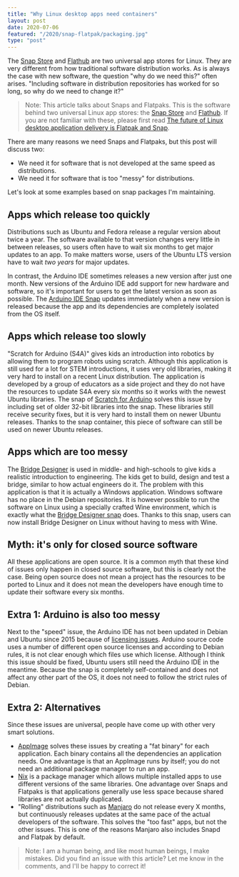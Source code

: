 ```yaml
---
title: "Why Linux desktop apps need containers"
layout: post
date: 2020-07-06
featured: "/2020/snap-flatpak/packaging.jpg"
type: "post"
---
```


The [Snap Store](https://snapcraft.io/store) and [Flathub](https://flathub.org) are two universal app stores for Linux. They are very different from how traditional software distribution works. As is always the case with new software, the question "why do we need this?" often arises. "Including software in distribution repositories has worked for so long, so why do we need to change it?"

> Note: This article talks about Snaps and Flatpaks. This is the software behind two universal Linux app stores: the [Snap Store](https://snapcraft.io/store) and [Flathub](https://flathub.org). If you are not familiar with these, please first read [The future of Linux desktop application delivery is Flatpak and Snap](https://www.zdnet.com/article/the-future-of-linux-desktop-application-delivery-is-flatpak-and-snap/).

There are many reasons we need Snaps and Flatpaks, but this post will discuss two:

* We need it for software that is not developed at the same speed as distributions.
* We need it for software that is too "messy" for distributions.

Let's look at some examples based on snap packages I'm maintaining.

## Apps which release too quickly

Distributions such as Ubuntu and Fedora release a regular version about twice a year. The software available to that version changes very little in between releases, so users often have to wait six months to get major updates to an app. To make matters worse, users of the Ubuntu LTS version have to wait *two years* for major updates.

In contrast, the Arduino IDE sometimes releases a new version after just one month. New versions of the Arduino IDE add support for new hardware and software, so it's important for users to get the latest version as soon as possible. The [Arduino IDE Snap](https://snapcraft.io/arduino) updates immediately when a new version is released because the app and its dependencies are completely isolated from the OS itself.

## Apps which release too slowly

"Scratch for Arduino (S4A)" gives kids an introduction into robotics by allowing them to program robots using scratch. Although this application is still used for a lot for STEM introductions, it uses very old libraries, making it very hard to install on a recent Linux distribution. The application is developed by a group of educators as a side project and they do not have the resources to update S4A every six months so it works with the newest Ubuntu libraries. The snap of [Scratch for Arduino](https://snapcraft.io/s4a) solves this issue by including set of older 32-bit libraries into the snap. These libraries still receive security fixes, but it is very hard to install them on newer Ubuntu releases. Thanks to the snap container, this piece of software can still be used on newer Ubuntu releases.

## Apps which are too messy

The [Bridge Designer](https://bridgedesigner.org/) is used in middle- and high-schools to give kids a realistic introduction to engineering. The kids get to build, design and test a bridge, similar to how actual engineers do it. The problem with this application is that it is actually a Windows application. Windows software has no place in the Debian repositories. It is however possible to run the software on Linux using a specially crafted Wine environment, which is exactly what the [Bridge Designer snap](https://snapcraft.io/bridge-designer) does. Thanks to this snap, users can now install Bridge Designer on Linux without having to mess with Wine.

## Myth: it's only for closed source software

All these applications are open source. It is a common myth that these kind of issues only happen in closed source software, but this is clearly not the case. Being open source does not mean a project has the resources to be ported to Linux and it does not mean the developers have enough time to update their software every six months.

## Extra 1: Arduino is also too messy

Next to the "speed" issue, the Arduino IDE has not been updated in Debian and Ubuntu since 2015 because of [licensing issues](https://github.com/arduino/Arduino/pull/2703). Arduino source code uses a number of different open source licenses and according to Debian rules, it is not clear enough which files use which license. Although I think this issue should be fixed, Ubuntu users still need the Arduino IDE in the meantime. Because the snap is completely self-contained and does not affect any other part of the OS, it does not need to follow the strict rules of Debian.

## Extra 2: Alternatives

Since these issues are universal, people have come up with other very smart solutions.

* [AppImage](https://appimage.org/) solves these issues by creating a "fat binary" for each application. Each binary contains all the dependencies an application needs. One advantage is that an AppImage runs by itself; you do not need an additional package manager to run an app.
* [Nix](https://nixos.org/) is a package manager which allows multiple installed apps to use different versions of the same libraries. One advantage over Snaps and Flatpaks is that applications generally use less space because shared libraries are not actually duplicated.
* "Rolling" distributions such as [Manjaro](https://manjaro.org/) do not release every X months, but continuously releases updates at the same pace of the actual developers of the software. This solves the "too fast" apps, but not the other issues. This is one of the reasons Manjaro also includes Snapd and Flatpak by default.

> Note: I am a human being, and like most human beings, I make mistakes. Did you find an issue with this article? Let me know in the comments, and I'll be happy to correct it!
